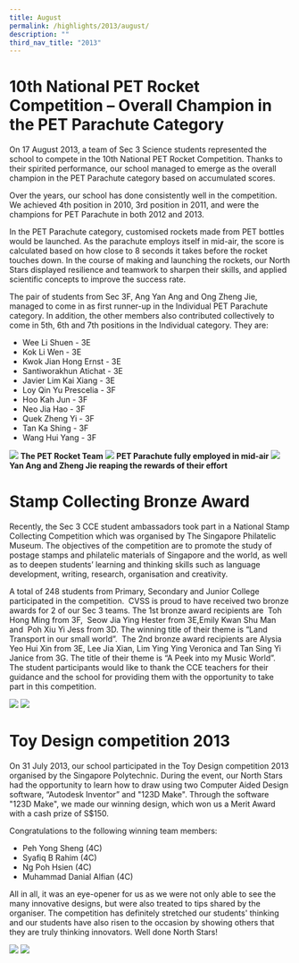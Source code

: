 ```yaml
---
title: August
permalink: /highlights/2013/august/
description: ""
third_nav_title: "2013"
---
```

# 10th National PET Rocket Competition – Overall Champion in the PET Parachute Category

On 17 August 2013, a team of Sec 3 Science students represented the school to compete in the 10th National PET Rocket Competition. Thanks to their spirited performance, our school managed to emerge as the overall champion in the PET Parachute category based on accumulated scores.  
 
Over the years, our school has done consistently well in the competition. We achieved 4th position in 2010, 3rd position in 2011, and were the champions for PET Parachute in both 2012 and 2013.  

In the PET Parachute category, customised rockets made from PET bottles would be launched. As the parachute employs itself in mid-air, the score is calculated based on how close to 8 seconds it takes before the rocket touches down. In the course of making and launching the rockets, our North Stars displayed resilience and teamwork to sharpen their skills, and applied scientific concepts to improve the success rate.  

The pair of students from Sec 3F, Ang Yan Ang and Ong Zheng Jie, managed to come in as first runner-up in the Individual PET Parachute category. In addition, the other members also contributed collectively to come in 5th, 6th and 7th positions in the Individual category. They are:

* Wee Li Shuen - 3E
* Kok Li Wen - 3E
* Kwok Jian Hong Ernst - 3E
* Santiworakhun Atichat - 3E
* Javier Lim Kai Xiang - 3E
* Loy Qin Yu Prescelia - 3F
* Hoo Kah Jun - 3F
* Neo Jia Hao - 3F
* Quek Zheng Yi - 3F
* Tan Ka Shing - 3F
* Wang Hui Yang - 3F

![](/images/pet01.jpeg)
**The PET Rocket Team**
![](/images/pet02.jpeg)
**PET Parachute fully employed in mid-air**
![](/images/pet03.jpeg)
**Yan Ang and Zheng Jie reaping the rewards of their effort**

# Stamp Collecting Bronze Award

Recently, the Sec 3 CCE student ambassadors took part in a National Stamp Collecting Competition which was organised by The Singapore Philatelic Museum. The objectives of the competition are to promote the study of postage stamps and philatelic materials of Singapore and the world, as well as to deepen students’ learning and thinking skills such as language development, writing, research, organisation and creativity.  
  
A total of 248 students from Primary, Secondary and Junior College participated in the competition.  CVSS is proud to have received two bronze awards for 2 of our Sec 3 teams. The 1st bronze award recipients are  Toh Hong Ming from 3F,  Seow Jia Ying Hester from 3E,Emily Kwan Shu Man and  Poh Xiu Yi Jess from 3D. The winning title of their theme is “Land Transport in our small world”.  The 2nd bronze award recipients are Alysia Yeo Hui Xin from 3E, Lee Jia Xian, Lim Ying Ying Veronica and Tan Sing Yi Janice from 3G. The title of their theme is “A Peek into my Music World”. The student participants would like to thank the CCE teachers for their guidance and the school for providing them with the opportunity to take part in this competition.

![](/images/stamp01.jpeg)
![](/images/stamp02.jpeg)

# Toy Design competition 2013

On 31 July 2013, our school participated in the Toy Design competition 2013 organised by the Singapore Polytechnic. During the event, our North Stars had the opportunity to learn how to draw using two Computer Aided Design software, “Autodesk Inventor” and "123D Make". Through the software "123D Make", we made our winning design, which won us a Merit Award with a cash prize of S$150.

  
Congratulations to the following winning team members:  
  
* Peh Yong Sheng (4C)
* Syafiq B Rahim (4C)
* Ng Poh Hsien (4C)
* Muhammad Danial Alfian (4C)
  
All in all, it was an eye-opener for us as we were not only able to see the many innovative designs, but were also treated to tips shared by the organiser. The competition has definitely stretched our students' thinking and our students have also risen to the occasion by showing others that they are truly thinking innovators. Well done North Stars!

![](/images/toy01.jpeg)
![](/images/toy02.jpeg)